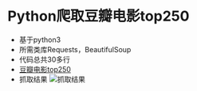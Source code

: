
# Python爬取豆瓣电影top250
- 基于python3
- 所需类库Requests，BeautifulSoup
- 代码总共30多行
- [豆瓣电影top250](https://movie.douban.com/top250)
- 抓取结果 ![抓取结果](https://lh3.googleusercontent.com/-T48x8AWLlHs/VySrTzjqyHI/AAAAAAAAAAk/jDOEKAdouAYTdWnIALuTcESG6epx1n-2QCL0B/w394-d-h482-p-rw/Snip20160430_7.png)
